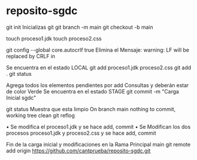 # reposito-sgdc
git init  Inicializas  git 
git branch -m main
git checkout -b main

touch proceso1.jdk
touch proceso2.css

git config --global core.autocrlf  true
Elimina  el Mensaje:            warning: LF will be replaced by CRLF in 

Se encuentra en el estado LOCAL
git add proceso1.jdk proceso2.css
git  add . 
git  status


Agrega todos los elementos  pendientes por add
Consultas y deberán estar de color Verde
Se encuentra en el estado  STAGE
git commit -m "Carga Inicial sgdc"

git  status
Muestra que esta  limpio 
On branch main
nothing to commit, working tree clean
git reflog


• Se modifica el proceso1.jdk y se hace add, commit
• Se Modifican los dos procesos  proceso1.jdk   y  proceso2.css   y se hace add, commit

Fin de la carga inicial y modificaciones en la Rama Principal main
git remote add origin https://github.com/cantprueba/reposito-sgdc.git
